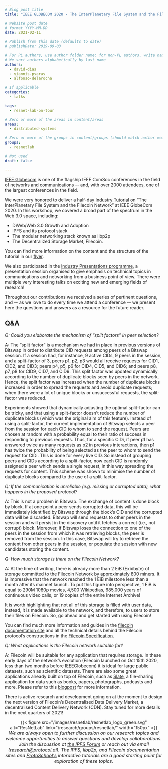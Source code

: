 ```yaml
---
# Blog post title
title: "IEEE GLOBECOM 2020 - The InterPlanetary File System and the Filecoin Network"

# Website post date
# format YYYY-MM-DD
date: 2021-02-11

# Publish from this date (defaults to date)
# publishDate: 2019-09-03

# For PL authors, use author folder name; for non-PL authors, write name as in paper within ""
# We sort authors alphabetically by last name
authors:
  - david-dias
  - yiannis-psaras
  - alfonso-delarocha

# If applicable
categories:
  - talks

tags:
  - resnet-lab-on-tour

# Zero or more of the areas in content/areas
areas:
  - distributed-systems

# Zero or more of the groups in content/groups (should match author membership)
groups:
  - resnetlab

# Not used
draft: false

---
```


[IEEE Globecom](http://globecom2020.ieee-globecom.org/) is one of the flagship IEEE ComSoc conferences in the field of networks and communications -- and, with over 2000 attendees, one of the largest conferences in the field.

We were very honored to deliver a half-day [Industry Tutorial](https://globecom2020.ieee-globecom.org/program/industry-tutorials#it-04) on “The InterPlanetary File System and the Filecoin Network” at IEEE GlobeCom 2020. In this workshop, we covered a broad part of the spectrum in the Web 3.0 space, including:

- DWeb/Web 3.0 Growth and Adoption
- IPFS and its protocol stack
- The modular networking stack known as libp2p
- The Decentralized Storage Market, Filecoin.

You can find more information on the content and the structure of the tutorial in our [flyer](IPFS-libp2p-filecoin_flyer_GLOBECOM2020.pdf).

We also participated in the  [Industry Presentations programme](https://globecom2020.ieee-globecom.org/program/industry-presentations#ip-03), a presentation session organised to give emphasis on technical topics in communications and networking from a business point of view. There were multiple very interesting talks on exciting new and emerging fields of research!

Throughout our contributions we received a series of pertinent questions, and -- as we love to do every time we attend a conference -- we present here the questions and answers as a resource for the future reader.

## Q&A

*Q: Could you elaborate the mechanism of “split factors” in peer selection?*

A: The “split factor” is a mechanism we had in place in previous versions of Bitswap in order to distribute CID requests among peers of a Bitswap session. If a session had, for instance, 9 active CIDs, 9 peers in the session, and a split-factor of 3, peers p1, p2, p3 would all receive requests for CID1, CID2, and CID3; peers p4, p5, p6 for CID4, CID5, and CID6; and peers p8, p7, p8 for CID9, CID7, and CID9. This split factor was updated dynamically according to the number of duplicate blocks seen by peers in the network. Hence,  the split factor was increased when the number of duplicate blocks increased in order to spread the requests and avoid duplicate requests; when there were a lot of unique blocks or unsuccessful requests, the split-factor was reduced.

Experiments showed that dynamically adjusting the optimal split-factor can be tricky, and that using a split-factor doesn’t reduce the number of duplicate blocks (which was the original aim of this feature). Instead of using a split-factor, the current implementation of Bitswap selects a peer from the session for each CID to whom to send the request. Peers are chosen at random with a probability equal to their ratio of success in responding to previous requests. Thus, for a specific CIDi, if peer p1 has answered twice as many requests as p2 in previous interactions, then p1 has twice the probability of being selected as the peer to whom to send the request for CIDi. This is done for every live CID. So instead of grouping peers and CIDs according to a split-factor, now each CID is randomly assigned a peer which sends a single request, in this way spreading the requests for content. This scheme was shown to minimise the number of duplicate blocks compared to the use of a split-factor.

*Q: If the communication is unreliable (e.g. missing or corrupted data), what happens in the proposed protocol?*

A: This is not a problem in Bitswap. The exchange of content is done block by block. If at one point a peer sends corrupted data, this will be immediately identified by Bitswap through the block’s CID and the corrupted data will be discarded. Bitswap will send requests to other peers in the session and will persist in the discovery until it fetches a correct (i.e., not corrupt) block. Moreover, if Bitswap loses the connection to one of the peers in the session from which it was retrieving blocks, the peer is removed from the session. In this case, Bitswap will try to retrieve the content from other peers in the session, or populate the session with new candidates storing the content.

*Q: How much storage is there on the Filecoin Network?*

A: At the time of writing, there is already more than 2 EiB (Exbibyte) of storage committed to the Filecoin Network by approximately 800 miners. It is impressive that the network reached the 1 EiB milestone less than a month after its mainnet launch. To put this figure into perspective, 1 EiB is equal to 290M 1080p movies, 4,500 Wikipedias, 685,000 years of continuous video calls, or 19 copies of the entire Internet Archive!

It is worth highlighting that not all of this storage is filled with user data, instead, it is made available to the network, and therefore, to users to store their files on Filecoin. So, go ahead and get started with using Filecoin!

You can find much more information and guides in the [filecoin documentation site](https://docs.filecoin.io/) and all the technical details behind the Filecoin protocol’s constructions in the [Filecoin Specification](https://spec.filecoin.io/).

*Q: What applications is the Filecoin network suitable for?*

A: Filecoin will be suitable for any application that requires storage. In these early days of the network’s evolution (Filecoin launched on Oct 15th 2020, less than two months before IEEEGlobecom) it is ideal for large public datasets, such as scientific datasets. There are also some great applications already built on top of Filecoin, such as [Slate](https://slate.host/), a file-sharing application for data such as books, papers, photographs, podcasts and more. Please refer to this [blogpost](https://filecoin.io/blog/community-slate/) for more information.

There is active research and development going on at the moment to design the next version of Filecoin’s Decentralised Data Delivery Market, a decentralised Content Delivery Network (CDN). Stay tuned for more details in the next quarters of 2021!

<center>{{< figure src="/images/resnetlab/resnetlab_logo_green.svg" alt="ResNetLab" link="/research/groups/resnetlab/" width="150px" >}}</center>

<center style=font-size:11pt><i> We are always open to further discussion on our research topics and welcome opportunities to answer questions and develop collaborations. Join the discussion at <a href
="https://discuss.ipfs.io"> the IPFS Forum</a> or reach out via email (<a href="mailto:research@protocol.ai">research@protocol.ai</a>). The <a href="https://docs.ipfs.io">IPFS</a>, <a href="https://docs.libp2p.io">libp2p</a>, and <a href="https://docs.filecoin.io">Filecoin</a> documentation sites and <a href="https://proto.school"> ProtoSchool's</a> interactive tutorials are a good starting point for exploration of these topics.</i></center>
